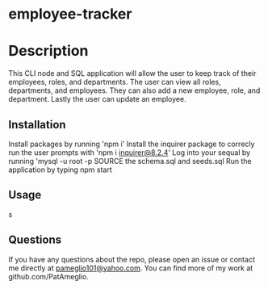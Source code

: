 # employee-tracker

# Description

This CLI node and SQL application will allow the user to keep track of their employees, roles, and departments.
The user can view all roles, departments, and employees. They can also add a new employee, role, and department. 
Lastly the user can update an employee. 

## Installation

Install packages by running 'npm i'
Install the inquirer package to correcly run the user prompts with 'npm i inquirer@8.2.4'
Log into your sequal by running 'mysql -u root -p
SOURCE the schema.sql and seeds.sql
Run the application by typing npm start

## Usage

s

## Questions

If you have any questions about the repo, please open an issue or contact me directly at pameglio101@yahoo.com. You can find more of my work at github.com/PatAmeglio.
